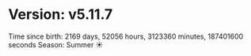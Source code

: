 # Version: v5.11.7
Time since birth: 2169 days, 52056 hours, 3123360 minutes, 187401600 seconds
Season: Summer ☀️
